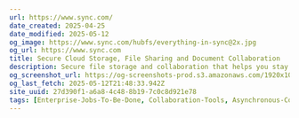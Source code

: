 ```yaml
---
url: https://www.sync.com/
date_created: 2025-04-25
date_modified: 2025-05-12
og_image: https://www.sync.com/hubfs/everything-in-sync@2x.jpg
og_url: https://www.sync.com
title: Secure Cloud Storage, File Sharing and Document Collaboration
description: Secure file storage and collaboration that helps you stay safe, secure and connected in the cloud.
og_screenshot_url: https://og-screenshots-prod.s3.amazonaws.com/1920x1080/80/false/cda19becf30bf4604129cac065b62e2cf8965eb4f5a4d22dc938cbb23343c047.jpeg
og_last_fetch: 2025-05-12T21:48:33.942Z
site_uuid: 27d390f1-a6a8-4c48-8b19-7c0c8d921e78
tags: [Enterprise-Jobs-To-Be-Done, Collaboration-Tools, Asynchronous-Communication]
---
```


